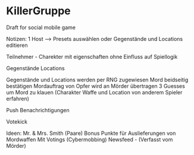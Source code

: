 # KillerGruppe
Draft for social mobile game

Notizen:
1 Host --> Presets auswählen oder Gegenstände und Locations editieren

Teilnehmer - Charekter mit eigenschaften ohne Einfluss auf Spiellogik

Gegenstände
Locations

Gegenstände und Locations werden per RNG zugewiesen
Mord beidseitig bestätigen
Mordauftrag von Opfer wird an Mörder übertragen
3 Guesses um Mord zu klauen (Charakter Waffe und Location von anderem Spieler erfahren)

Push Benachrichtigungen

Votekick


Ideen:
Mr. & Mrs. Smith (Paare)
Bonus Punkte für Auslieferungen von Mordwaffen
Mit Votings (Cybermobbing)
Newsfeed - (Verfasst vom Mörder)
